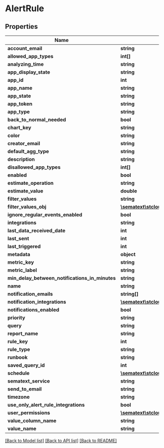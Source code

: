 # AlertRule

## Properties

| Name                                           | Type                                                                                        | Description | Notes      |
| ---------------------------------------------- | ------------------------------------------------------------------------------------------- | ----------- | ---------- |
| **account_email**                              | **string**                                                                                  |             | [optional] |
| **allowed_app_types**                          | **int[]**                                                                                   |             | [optional] |
| **analyzing_time**                             | **string**                                                                                  |             | [optional] |
| **app_display_state**                          | **string**                                                                                  |             | [optional] |
| **app_id**                                     | **int**                                                                                     |             | [optional] |
| **app_name**                                   | **string**                                                                                  |             | [optional] |
| **app_state**                                  | **string**                                                                                  |             | [optional] |
| **app_token**                                  | **string**                                                                                  |             | [optional] |
| **app_type**                                   | **string**                                                                                  |             | [optional] |
| **back_to_normal_needed**                      | **bool**                                                                                    |             | [optional] |
| **chart_key**                                  | **string**                                                                                  |             | [optional] |
| **color**                                      | **string**                                                                                  |             | [optional] |
| **creator_email**                              | **string**                                                                                  |             | [optional] |
| **default_agg_type**                           | **string**                                                                                  |             | [optional] |
| **description**                                | **string**                                                                                  |             | [optional] |
| **disallowed_app_types**                       | **int[]**                                                                                   |             | [optional] |
| **enabled**                                    | **bool**                                                                                    |             | [optional] |
| **estimate_operation**                         | **string**                                                                                  |             | [optional] |
| **estimate_value**                             | **double**                                                                                  |             | [optional] |
| **filter_values**                              | **string**                                                                                  |             | [optional] |
| **filter_values_obj**                          | [**\sematext\stcloud\Model\FilterValue[]**](FilterValue.md)                                 |             | [optional] |
| **ignore_regular_events_enabled**              | **bool**                                                                                    |             | [optional] |
| **integrations**                               | **string**                                                                                  |             | [optional] |
| **last_data_received_date**                    | **int**                                                                                     |             | [optional] |
| **last_sent**                                  | **int**                                                                                     |             | [optional] |
| **last_triggered**                             | **int**                                                                                     |             | [optional] |
| **metadata**                                   | **object**                                                                                  |             | [optional] |
| **metric_key**                                 | **string**                                                                                  |             | [optional] |
| **metric_label**                               | **string**                                                                                  |             | [optional] |
| **min_delay_between_notifications_in_minutes** | **string**                                                                                  |             | [optional] |
| **name**                                       | **string**                                                                                  |             | [optional] |
| **notification_emails**                        | **string[]**                                                                                |             | [optional] |
| **notification_integrations**                  | [**\sematext\stcloud\Model\NotificationIntegration[]**](NotificationIntegration.md)         |             | [optional] |
| **notifications_enabled**                      | **bool**                                                                                    |             | [optional] |
| **priority**                                   | **string**                                                                                  |             | [optional] |
| **query**                                      | **string**                                                                                  |             | [optional] |
| **report_name**                                | **string**                                                                                  |             | [optional] |
| **rule_key**                                   | **int**                                                                                     |             | [optional] |
| **rule_type**                                  | **string**                                                                                  |             | [optional] |
| **runbook**                                    | **string**                                                                                  |             | [optional] |
| **saved_query_id**                             | **int**                                                                                     |             | [optional] |
| **schedule**                                   | [**\sematext\stcloud\Model\AlertRuleScheduleWeekdayDto[]**](AlertRuleScheduleWeekdayDto.md) |             | [optional] |
| **sematext_service**                           | **string**                                                                                  |             | [optional] |
| **send_to_email**                              | **string**                                                                                  |             | [optional] |
| **timezone**                                   | **string**                                                                                  |             | [optional] |
| **use_only_alert_rule_integrations**           | **bool**                                                                                    |             | [optional] |
| **user_permissions**                           | [**\sematext\stcloud\Model\UserPermissions**](UserPermissions.md)                           |             | [optional] |
| **value_column_name**                          | **string**                                                                                  |             | [optional] |
| **value_name**                                 | **string**                                                                                  |             | [optional] |

[[Back to Model list]](../../README.md#documentation-for-models) [[Back to API list]](../../README.md#documentation-for-api-endpoints) [[Back to README]](../../README.md)
